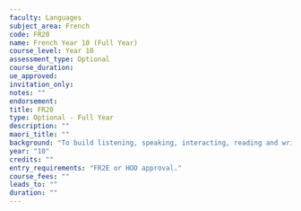 ```yaml
---
faculty: Languages
subject_area: French
code: FR20
name: French Year 10 (Full Year)
course_level: Year 10
assessment_type: Optional
course_duration: 
ue_approved: 
invitation_only: 
notes: ""
endorsement: 
title: FR20
type: Optional - Full Year
description: ""
maori_title: ""
background: "To build listening, speaking, interacting, reading and writing skills. To develop grammatical knowledge and broaden vocabulary. To increase cultural knowledge. Students wishing to continue their French studies in Year 11 should select this course."
year: "10"
credits: ""
entry_requirements: "FR2E or HOD approval."
course_fees: ""
leads_to: ""
duration: ""
---
```

